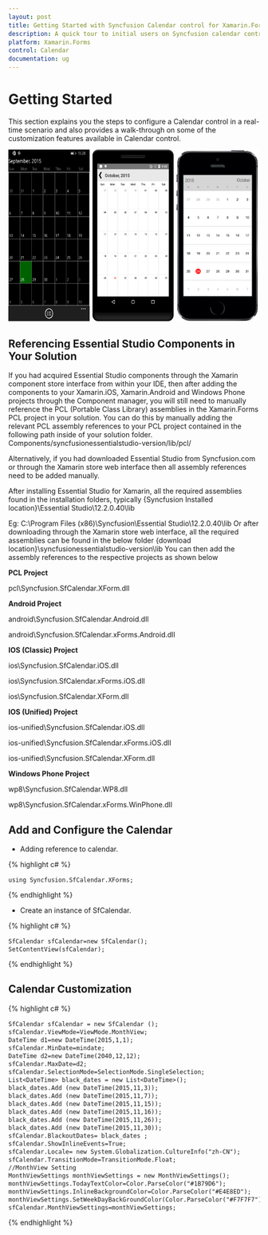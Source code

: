 ```yaml
---
layout: post
title: Getting Started with Syncfusion Calendar control for Xamarin.Forms
description: A quick tour to initial users on Syncfusion calendar control for Xamarin.Forms platform
platform: Xamarin.Forms
control: Calendar
documentation: ug
---
```


# Getting Started

This section explains you the steps to configure a Calendar control in a real-time scenario and also provides a walk-through on some of the customization features available in Calendar control.

![](images/gettingstarted.png)

## Referencing Essential Studio Components in Your Solution	

If you had acquired Essential Studio components through the Xamarin component store interface from within your IDE, then after adding the components to your Xamarin.iOS, Xamarin.Android and Windows Phone projects through the Component manager, you will still need to manually reference the PCL (Portable Class Library) assemblies in the Xamarin.Forms PCL project in your solution. You can do this by manually adding the relevant PCL assembly references to your PCL project contained in the following path inside of your solution folder.
Components/syncfusionessentialstudio-version/lib/pcl/

Alternatively, if you had downloaded Essential Studio from Syncfusion.com or through the Xamarin store web interface then all assembly references need to be added manually.

After installing Essential Studio for Xamarin, all the required assemblies found in the installation folders, typically
{Syncfusion Installed location}\Essential Studio\12.2.0.40\lib

Eg: C:\Program Files (x86)\Syncfusion\Essential Studio\12.2.0.40\lib
Or after downloading through the Xamarin store web interface, all the required assemblies can be found in the below folder
{download location}\syncfusionessentialstudio-version\lib
You can then add the assembly references to the respective projects as shown below

**PCL Project**

pcl\Syncfusion.SfCalendar.XForm.dll

**Android Project**

android\Syncfusion.SfCalendar.Android.dll

android\Syncfusion.SfCalendar.xForms.Android.dll

**IOS (Classic) Project**

ios\Syncfusion.SfCalendar.iOS.dll

ios\Syncfusion.SfCalendar.xForms.iOS.dll

ios\Syncfusion.SfCalendar.XForm.dll

**IOS (Unified) Project**

ios-unified\Syncfusion.SfCalendar.iOS.dll

ios-unified\Syncfusion.SfCalendar.xForms.iOS.dll

ios-unified\Syncfusion.SfCalendar.XForm.dll

**Windows Phone Project**

wp8\Syncfusion.SfCalendar.WP8.dll

wp8\Syncfusion.SfCalendar.xForms.WinPhone.dll

## Add and Configure the Calendar

* Adding reference to calendar.

{% highlight c# %}

	using Syncfusion.SfCalendar.XForms;

{% endhighlight %}

* Create an instance of SfCalendar.

{% highlight c# %}

	SfCalendar sfCalendar=new SfCalendar();
	SetContentView(sfCalendar);
	
{% endhighlight %}

## Calendar Customization

{% highlight c# %}
	
	SfCalendar sfCalendar = new SfCalendar ();
	sfCalendar.ViewMode=ViewMode.MonthView;
	DateTime d1=new DateTime(2015,1,1);
	sfCalendar.MinDate=mindate;
	DateTime d2=new DateTime(2040,12,12);
	sfCalendar.MaxDate=d2;
	sfCalendar.SelectionMode=SelectionMode.SingleSelection;
	List<DateTime> black_dates = new List<DateTime>();
	black_dates.Add (new DateTime(2015,11,3));
	black_dates.Add (new DateTime(2015,11,7));
	black_dates.Add (new DateTime(2015,11,15));
	black_dates.Add (new DateTime(2015,11,16));
	black_dates.Add (new DateTime(2015,11,26));
	black_dates.Add (new DateTime(2015,11,30));
	sfCalendar.BlackoutDates= black_dates ;
	sfCalendar.ShowInlineEvents=True;
	sfCalendar.Locale= new System.Globalization.CultureInfo("zh-CN");
	sfCalendar.TransitionMode=TransitionMode.Float;
	//MonthView Setting
	MonthViewSettings monthViewSettings = new MonthViewSettings();
	monthViewSettings.TodayTextColor=Color.ParseColor("#1B79D6");
	monthViewSettings.InlineBackgroundColor=Color.ParseColor("#E4E8ED");
	monthViewSettings.SetWeekDayBackGroundColor(Color.ParseColor("#F7F7F7"));
	sfCalendar.MonthViewSettings=monthViewSettings;
	
{% endhighlight %}




